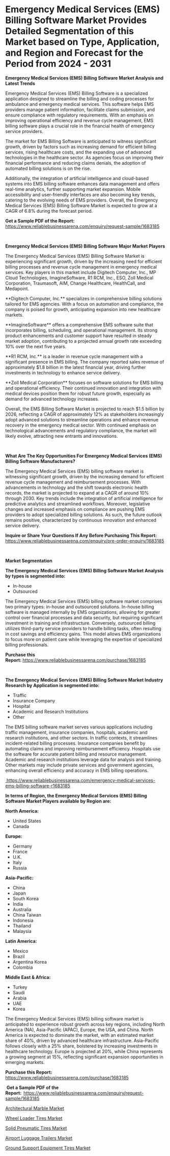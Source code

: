 <p><h1>Emergency Medical Services (EMS) Billing Software Market Provides Detailed Segmentation of this Market based on Type, Application, and Region and Forecast for the Period from 2024 - 2031</h1></p><p><strong>Emergency Medical Services (EMS) Billing Software Market Analysis and Latest Trends</strong></p>
<p><p>Emergency Medical Services (EMS) Billing Software is a specialized application designed to streamline the billing and coding processes for ambulance and emergency medical services. This software helps EMS providers manage patient information, facilitate claims submission, and ensure compliance with regulatory requirements. With an emphasis on improving operational efficiency and revenue cycle management, EMS billing software plays a crucial role in the financial health of emergency service providers.</p><p>The market for EMS Billing Software is anticipated to witness significant growth, driven by factors such as increasing demand for efficient billing services, rising healthcare costs, and the expanding use of advanced technologies in the healthcare sector. As agencies focus on improving their financial performance and reducing claims denials, the adoption of automated billing solutions is on the rise. </p><p>Additionally, the integration of artificial intelligence and cloud-based systems into EMS billing software enhances data management and offers real-time analytics, further supporting market expansion. Mobile accessibility and user-friendly interfaces are also becoming key trends, catering to the evolving needs of EMS providers. Overall, the Emergency Medical Services (EMS) Billing Software Market is expected to grow at a CAGR of 6.8% during the forecast period.</p></p>
<p><strong>Get a Sample PDF of the Report:&nbsp;</strong> <a href="https://www.reliablebusinessarena.com/enquiry/request-sample/1683185?utm_campaign=1599&utm_medium=2&utm_source=Github&utm_content=ia&utm_term=15102024&utm_id=emergency-medical-services-ems-billing-software">https://www.reliablebusinessarena.com/enquiry/request-sample/1683185</a></p>
<p>&nbsp;</p>
<p><strong>Emergency Medical Services (EMS) Billing Software Major Market Players</strong></p>
<p><p>The Emergency Medical Services (EMS) Billing Software Market is experiencing significant growth, driven by the increasing need for efficient billing processes and revenue cycle management in emergency medical services. Key players in this market include Digitech Computer, Inc., MP Cloud Technologies, ImagineSoftware, R1 RCM, Inc., ESO, Zoll Medical Corporation, Traumasoft, AIM, Change Healthcare, HealthCall, and Medapoint.</p><p>**Digitech Computer, Inc.** specializes in comprehensive billing solutions tailored for EMS agencies. With a focus on automation and compliance, the company is poised for growth, anticipating expansion into new healthcare markets.</p><p>**ImagineSoftware** offers a comprehensive EMS software suite that incorporates billing, scheduling, and operational management. Its strong product enhancements and customer support have resulted in steady market adoption, contributing to a projected annual growth rate exceeding 10% over the next five years.</p><p>**R1 RCM, Inc.** is a leader in revenue cycle management with a significant presence in EMS billing. The company reported sales revenue of approximately $1.8 billion in the latest financial year, driving further investments in technology to enhance service delivery. </p><p>**Zoll Medical Corporation** focuses on software solutions for EMS billing and operational efficiency. Their continued innovation and integration with medical devices position them for robust future growth, especially as demand for advanced technology increases.</p><p>Overall, the EMS Billing Software Market is projected to reach $1.5 billion by 2026, reflecting a CAGR of approximately 12% as stakeholders increasingly adopt advanced solutions to streamline operations and enhance revenue recovery in the emergency medical sector. With continued emphasis on technological advancements and regulatory compliance, the market will likely evolve, attracting new entrants and innovations.</p></p>
<p>&nbsp;</p>
<p><strong>What Are The Key Opportunities For Emergency Medical Services (EMS) Billing Software Manufacturers?</strong></p>
<p><p>The Emergency Medical Services (EMS) billing software market is witnessing significant growth, driven by the increasing demand for efficient revenue cycle management and reimbursement processes. With advancements in technology and the shift towards electronic health records, the market is projected to expand at a CAGR of around 10% through 2030. Key trends include the integration of artificial intelligence for predictive analytics and streamlined workflows. Moreover, legislative changes and increased emphasis on compliance are pushing EMS providers to adopt specialized billing solutions. As such, the future outlook remains positive, characterized by continuous innovation and enhanced service delivery.</p></p>
<p><strong>Inquire or Share Your Questions If Any Before Purchasing This Report:</strong> <a href="https://www.reliablebusinessarena.com/enquiry/pre-order-enquiry/1683185?utm_campaign=1599&utm_medium=2&utm_source=Github&utm_content=ia&utm_term=15102024&utm_id=emergency-medical-services-ems-billing-software">https://www.reliablebusinessarena.com/enquiry/pre-order-enquiry/1683185</a></p>
<p>&nbsp;</p>
<p><strong>Market Segmentation</strong></p>
<p><strong>The Emergency Medical Services (EMS) Billing Software Market Analysis by types is segmented into:</strong></p>
<p><ul><li>In-house</li><li>Outsourced</li></ul></p>
<p><p>The Emergency Medical Services (EMS) billing software market comprises two primary types: in-house and outsourced solutions. In-house billing software is managed internally by EMS organizations, allowing for greater control over financial processes and data security, but requiring significant investment in training and infrastructure. Conversely, outsourced billing utilizes third-party service providers to handle billing tasks, often resulting in cost savings and efficiency gains. This model allows EMS organizations to focus more on patient care while leveraging the expertise of specialized billing professionals.</p></p>
<p><strong>Purchase this Report:&nbsp;</strong><a href="https://www.reliablebusinessarena.com/purchase/1683185?utm_campaign=1599&utm_medium=2&utm_source=Github&utm_content=ia&utm_term=15102024&utm_id=emergency-medical-services-ems-billing-software">https://www.reliablebusinessarena.com/purchase/1683185</a></p>
<p>&nbsp;</p>
<p><strong>The Emergency Medical Services (EMS) Billing Software Market Industry Research by Application is segmented into:</strong></p>
<p><ul><li>Traffic</li><li>Insurance Company</li><li>Hospital</li><li>Academic and Research Institutions</li><li>Other</li></ul></p>
<p><p>The EMS billing software market serves various applications including traffic management, insurance companies, hospitals, academic and research institutions, and other sectors. In traffic contexts, it streamlines incident-related billing processes. Insurance companies benefit by automating claims and improving reimbursement efficiency. Hospitals use the software for accurate patient billing and resource management. Academic and research institutions leverage data for analysis and training. Other markets may include private services and government agencies, enhancing overall efficiency and accuracy in EMS billing operations.</p></p>
<p><a href="https://www.reliablebusinessarena.com/emergency-medical-services-ems-billing-software-r1683185?utm_campaign=1599&utm_medium=2&utm_source=Github&utm_content=ia&utm_term=15102024&utm_id=emergency-medical-services-ems-billing-software">&nbsp;https://www.reliablebusinessarena.com/emergency-medical-services-ems-billing-software-r1683185</a></p>
<p><strong>In terms of Region, the Emergency Medical Services (EMS) Billing Software Market Players available by Region are:</strong></p>
<p>
    <p> <strong> North America: </strong>
        <ul>
            <li>United States</li>
            <li>Canada</li>
        </ul>
        </p> 
    <p> <strong> Europe: </strong>
        <ul>
            <li>Germany</li>
            <li>France</li>
            <li>U.K.</li>
            <li>Italy</li>
            <li>Russia</li>
        </ul>
        </p> 
    <p> <strong> Asia-Pacific: </strong>
        <ul>
            <li>China</li>
            <li>Japan</li>
            <li>South Korea</li>
            <li>India</li>
            <li>Australia</li>
            <li>China Taiwan</li>
            <li>Indonesia</li>
            <li>Thailand</li>
            <li>Malaysia</li>
        </ul>
        </p> 
    <p> <strong> Latin America: </strong>
        <ul>
            <li>Mexico</li>
            <li>Brazil</li>
            <li>Argentina Korea</li>
            <li>Colombia</li>
        </ul>
        </p> 
    <p> <strong> Middle East & Africa: </strong>
        <ul>
            <li>Turkey</li>
            <li>Saudi</li>
            <li>Arabia</li>
            <li>UAE</li>
            <li>Korea</li>
        </ul>
    </p>
    </p>
<p><p>The Emergency Medical Services (EMS) billing software market is anticipated to experience robust growth across key regions, including North America (NA), Asia-Pacific (APAC), Europe, the USA, and China. North America is expected to dominate the market, with an estimated market share of 40%, driven by advanced healthcare infrastructure. Asia-Pacific follows closely with a 25% share, bolstered by increasing investments in healthcare technology. Europe is projected at 20%, while China represents a growing segment at 15%, reflecting significant expansion opportunities in emerging markets.</p></p>
<p><strong>Purchase this Report: </strong><a href="https://www.reliablebusinessarena.com/purchase/1683185?utm_campaign=1599&utm_medium=2&utm_source=Github&utm_content=ia&utm_term=15102024&utm_id=emergency-medical-services-ems-billing-software">https://www.reliablebusinessarena.com/purchase/1683185</a></p>
<p>&nbsp;<strong>Get a Sample PDF of the Report:&nbsp;&nbsp;</strong><a href="https://www.reliablebusinessarena.com/enquiry/request-sample/1683185?utm_campaign=1599&utm_medium=2&utm_source=Github&utm_content=ia&utm_term=15102024&utm_id=emergency-medical-services-ems-billing-software">https://www.reliablebusinessarena.com/enquiry/request-sample/1683185</a></p>
<p><strong></strong></p>
<p><p><a href="https://www.linkedin.com/pulse/pulse-architectural-marble-rhythms-change-market-resonance-bfn3c?utm_campaign=1599&utm_medium=2&utm_source=Github&utm_content=ia&utm_term=15102024&utm_id=emergency-medical-services-ems-billing-software">Architectural Marble Market</a></p><p><a href="https://www.linkedin.com/pulse/booming-wheel-loader-tires-market-sector-analysis-growth-projections-rvife?utm_campaign=1599&utm_medium=2&utm_source=Github&utm_content=ia&utm_term=15102024&utm_id=emergency-medical-services-ems-billing-software">Wheel Loader Tires Market</a></p><p><a href="https://www.linkedin.com/pulse/global-solid-pneumatic-tires-market-forecast-2024-2031-trends-0mhse?utm_campaign=1599&utm_medium=2&utm_source=Github&utm_content=ia&utm_term=15102024&utm_id=emergency-medical-services-ems-billing-software">Solid Pneumatic Tires Market</a></p><p><a href="https://www.linkedin.com/pulse/key-drivers-airport-luggage-trailers-market-trends-future-outlook-xdrue?utm_campaign=1599&utm_medium=2&utm_source=Github&utm_content=ia&utm_term=15102024&utm_id=emergency-medical-services-ems-billing-software">Airport Luggage Trailers Market</a></p><p><a href="https://www.linkedin.com/pulse/ground-support-equipment-tires-ecosystem-mapping-innovation-qiu2e?utm_campaign=1599&utm_medium=2&utm_source=Github&utm_content=ia&utm_term=15102024&utm_id=emergency-medical-services-ems-billing-software">Ground Support Equipment Tires Market</a></p></p>